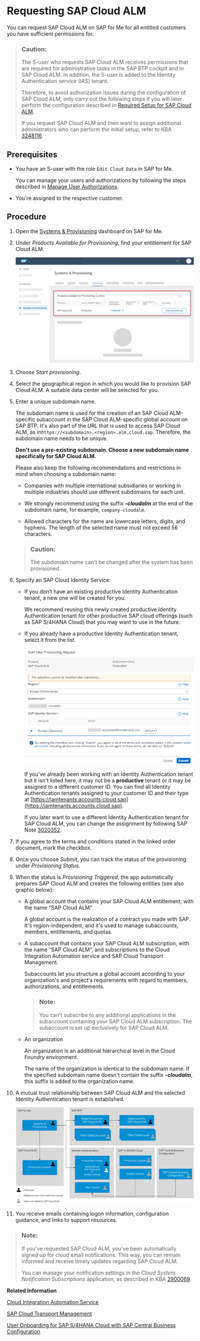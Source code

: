 <!-- loio2ba35e64569342f097b825275248f744 -->

# Requesting SAP Cloud ALM

You can request SAP Cloud ALM on SAP for Me for all entitled customers you have sufficient permissions for.

> ### Caution:  
> The S-user who requests SAP Cloud ALM receives permissions that are required for administrative tasks in the SAP BTP cockpit and in SAP Cloud ALM. In addition, the S-user is added to the Identity Authentication service \(IAS\) tenant.
> 
> Therefore, to avoid authorization issues during the configuration of SAP Cloud ALM, only carry out the following steps if you will later perform the configuration described in [Required Setup for SAP Cloud ALM](01_required_setup/required-setup-for-sap-cloud-alm-80b2c30.md).
> 
> If you request SAP Cloud ALM and then want to assign additional administrators who can perform the initial setup, refer to KBA [3248116](https://launchpad.support.sap.com/#/notes/3248116).



<a name="loio2ba35e64569342f097b825275248f744__section_wmw_l2n_dtb"/>

## Prerequisites

-   You have an S-user with the role `Edit Cloud Data` in SAP for Me.

    You can manage your users and authorizations by following the steps described in [Manage User Authorizations](https://help.sap.com/docs/SAP_FOR_ME/758e7c8a7c5b4782bb78b17f8c7fbbda/d39d0e5f8478403c85e483b9493a7bd2.html).

-   You're assigned to the respective customer.




<a name="loio2ba35e64569342f097b825275248f744__section_cxn_yp4_ytb"/>

## Procedure

1.  Open the [Systems & Provisioning](https://me.sap.com/systemsprovisioning/provisioning) dashboard on SAP for Me.

2.  Under *Products Available for Provisioning*, find your entitlement for SAP Cloud ALM.

     ![](images/SUI-ProductsAvailableforProvisioning_6bbd7c3.png) 

3.  Choose *Start provisioning*.

4.  Select the geographical region in which you would like to provision SAP Cloud ALM. A suitable data center will be selected for you.

5.  Enter a unique subdomain name.

    The subdomain name is used for the creation of an SAP Cloud ALM-specific subaccount in the SAP Cloud ALM-specific global account on SAP BTP. It's also part of the URL that is used to access SAP Cloud ALM, as in`https://<subdomain>.<region>.alm.cloud.sap`. Therefore, the subdomain name needs to be unique.

    **Don't use a pre-existing subdomain. Choose a new subdomain name specifically for SAP Cloud ALM.** 

    Please also keep the following recommendations and restrictions in mind when choosing a subdomain name:

    -   Companies with multiple international subsidiaries or working in multiple industries should use different subdomains for each unit.

    -   We strongly recommend using the suffix ***\-cloudalm*** at the end of the subdomain name, for example, `company-cloudalm`.

    -   Allowed characters for the name are lowercase letters, digits, and hyphens. The length of the selected name must not exceed 56 characters.


    > ### Caution:  
    > The subdomain name can't be changed after the system has been provisioned.

6.  Specify an SAP Cloud Identity Service:

    -   If you don’t have an existing productive Identity Authentication tenant, a new one will be created for you.

        We recommend reusing this newly created productive Identity Authentication tenant for other productive SAP cloud offerings \(such as SAP S/4HANA Cloud\) that you may want to use in the future.

    -   If you already have a productive Identity Authentication tenant, select it from the list.

         ![](images/SUI-ProvisioningRequest_6df45a1.png) 

        If you've already been working with an Identity Authentication tenant but it isn't listed here, it may not be a **productive** tenant or it may be assigned to a different customer ID. You can find all Identity Authentication tenants assigned to your customer ID and their type at [https://iamtenants.accounts.cloud.sap](https://iamtenants.accounts.cloud.sap).

        If you later want to use a different Identity Authentication tenant for SAP Cloud ALM, you can change the assignment by following SAP Note [3020352](https://launchpad.support.sap.com/#/notes/3020352).


7.  If you agree to the terms and conditions stated in the linked order document, mark the checkbox.

8.  Once you choose *Submit*, you can track the status of the provisioning under *Provisioning Status*.

9.  When the status is *Provisioning Triggered*, the app automatically prepares SAP Cloud ALM and creates the following entities \(see also graphic below\):

    -   A global account that contains your SAP Cloud ALM entitlement, with the name “SAP Cloud ALM”

        A global account is the realization of a contract you made with SAP. It's region-independent, and it's used to manage subaccounts, members, entitlements, and quotas.

    -   A subaccount that contains your SAP Cloud ALM subscription, with the name “SAP Cloud ALM”, and subscriptions to the Cloud Integration Automation service and SAP Cloud Transport Management.

        Subaccounts let you structure a global account according to your organization's and project's requirements with regard to members, authorizations, and entitlements.

        > ### Note:  
        > You can't subscribe to any additional applications in the subaccount containing your SAP Cloud ALM subscription. The subaccount is set up exclusively for SAP Cloud ALM.

    -   An organization

        An organization is an additional hierarchical level in the Cloud Foundry environment.

        The name of the organization is identical to the subdomain name. If the specified subdomain name doesn't contain the suffix ***\-cloudalm***, this suffix is added to the organization name.


10. A mutual trust relationship between SAP Cloud ALM and the selected Identity Authentication tenant is established.

     ![Entities Created by SAP for Me](images/CALM_Onboarding_on_SAP4Me_7124860.png) 

11. You receive emails containing logon information, configuration guidance, and links to support resources.


> ### Note:  
> If you've requested SAP Cloud ALM, you've been automatically signed up for cloud email notifications. This way, you can remain informed and receive timely updates regarding SAP Cloud ALM.
> 
> You can manage your notification settings in the *Cloud System Notification Subscriptions* application, as described in KBA [2900069](https://launchpad.support.sap.com/#/notes/2900069).

**Related Information**  


[Cloud Integration Automation Service](https://help.sap.com/docs/Cloud%20Integration%20Automation%20Service)

[SAP Cloud Transport Management](https://help.sap.com/docs/Cloud%20Integration%20Automation%20Service)

[User Onboarding for SAP S/⁠4HANA Cloud with SAP Central Business Configuration](https://help.sap.com/docs/SAP_S4HANA_CLOUD/b249d650b15e4b3d9fc2077ee921abd0/fe1022c05f4a4a9f871395f19883faac.html)

